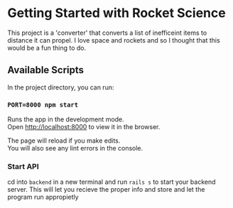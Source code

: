 # Getting Started with Rocket Science

This project is a 'converter' that converts a list of inefficeint items to distance it can propel. I love space and rockets and so I thought that this would be a fun thing to do. 

## Available Scripts

In the project directory, you can run:

### `PORT=8000 npm start`

Runs the app in the development mode.\
Open [http://localhost:8000](http://localhost:8000) to view it in the browser.

The page will reload if you make edits.\
You will also see any lint errors in the console.

### Start API

cd into `backend` in a new terminal and run `rails s` to start your backend server.
This will let you recieve the proper info and store and let the program run appropietly


